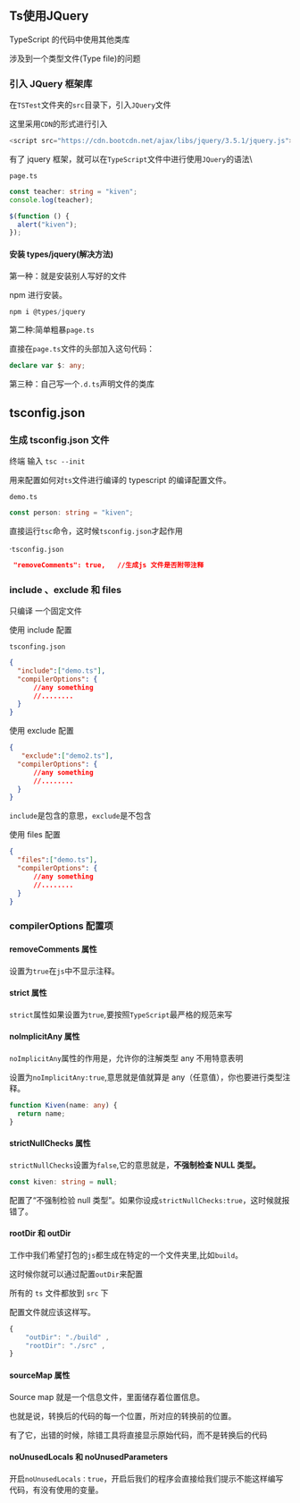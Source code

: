 
## Ts使用JQuery

TypeScript 的代码中使用其他类库

涉及到一个类型文件(Type file)的问题

### 引入 JQuery 框架库

在`TSTest`文件夹的`src`目录下，引入`JQuery`文件

这里采用`CDN`的形式进行引入

````typescript
<script src="https://cdn.bootcdn.net/ajax/libs/jquery/3.5.1/jquery.js"></script>
````

有了 jquery 框架，就可以在`TypeScript`文件中进行使用`JQuery`的语法\

`page.ts`

````typescript
const teacher: string = "kiven";
console.log(teacher);

$(function () {
  alert("kiven");
});
````

#### 安装 types/jquery(解决方法)

第一种：就是安装别人写好的文件

npm 进行安装。

````typescript
npm i @types/jquery
````

第二种:简单粗暴`page.ts`

直接在`page.ts`文件的头部加入这句代码：

``````typescript
declare var $: any;
``````

第三种：自己写一个`.d.ts`声明文件的类库

## tsconfig.json

### 生成 tsconfig.json 文件

终端 输入 `tsc --init`

用来配置如何对`ts`文件进行编译的 typescript 的编译配置文件。

`demo.ts`

````typescript
const person: string = "kiven";
````

直接运行`tsc`命令，这时候`tsconfig.json`才起作用

·`tsconfig.json` 

`````json
 "removeComments": true,   //生成js 文件是否附带注释  
`````

### include 、exclude 和 files

只编译  一个固定文件

使用 include 配置

`tsconfing.json`

````json
{
  "include":["demo.ts"],
  "compilerOptions": {
      //any something
      //........
  }
}
````

使用 exclude 配置

`````json
{
   "exclude":["demo2.ts"],
  "compilerOptions": {
      //any something
      //........
  }
}
`````

`include`是包含的意思，`exclude`是不包含

使用 files 配置

```````json
{
  "files":["demo.ts"],
  "compilerOptions": {
      //any something
      //........
  }
}
```````

### compilerOptions 配置项

#### removeComments 属性

设置为`true`在`js`中不显示注释。



#### strict 属性

`strict`属性如果设置为`true`,要按照`TypeScript`最严格的规范来写

####  noImplicitAny 属性

`noImplicitAny`属性的作用是，允许你的注解类型 any 不用特意表明

设置为`noImplicitAny:true`,意思就是值就算是 any（任意值），你也要进行类型注释。

``````typescript
function Kiven(name: any) {
  return name;
}
``````



#### strictNullChecks 属性

`strictNullChecks`设置为`false`,它的意思就是，**不强制检查 NULL 类型。**

```````typescript
const kiven: string = null;
```````

配置了“不强制检验 null 类型”。如果你设成`strictNullChecks:true`，这时候就报错了。

#### rootDir 和 outDir

工作中我们希望打包的`js`都生成在特定的一个文件夹里,比如`build`。

这时候你就可以通过配置`outDir`来配置

所有的 `ts` 文件都放到 `src` 下

配置文件就应该这样写。

```````typescript
{
    "outDir": "./build" ,
    "rootDir": "./src" ,
}
```````

#### sourceMap 属性

Source map 就是一个信息文件，里面储存着位置信息。

也就是说，转换后的代码的每一个位置，所对应的转换前的位置。

有了它，出错的时候，除错工具将直接显示原始代码，而不是转换后的代码

#### noUnusedLocals 和 noUnusedParameters

开启`noUnusedLocals：true`，开启后我们的程序会直接给我们提示不能这样编写代码，有没有使用的变量。
